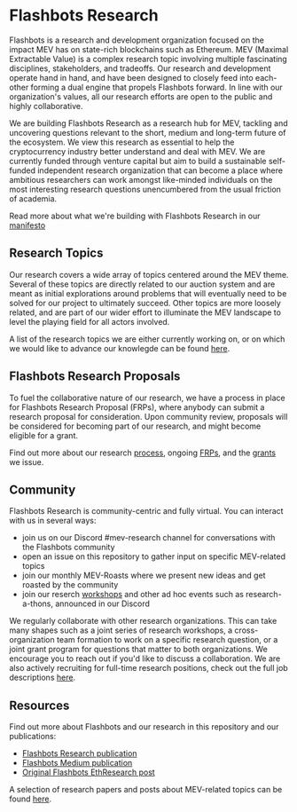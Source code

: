 # Flashbots Research

Flashbots is a research and development organization focused on the impact MEV has on state-rich blockchains such as Ethereum. MEV (Maximal Extractable Value) is a complex research topic involving multiple fascinating disciplines, stakeholders, and tradeoffs. Our research and development operate hand in hand, and have been designed to closely feed into each-other forming a dual engine that propels Flashbots forward. In line with our organization's values, all our research efforts are open to the public and highly collaborative.

We are building Flashbots Research as a research hub for MEV, tackling and uncovering questions relevant to the short, medium and long-term future of the ecosystem. We view this research as essential to help the cryptocurrency industry better understand and deal with MEV. We are currently funded through venture capital but aim to build a sustainable self-funded independent research organization that can become a place where ambitious researchers can work amongst like-minded individuals on the most interesting research questions unencumbered from the usual friction of academia.

Read more about what we're building with Flashbots Research in our [manifesto](manifesto.md)

## Research Topics
Our research covers a wide array of topics centered around the MEV theme. Several of these topics are directly related to our auction system and are meant as initial explorations around problems that will eventually need to be solved for our project to ultimately succeed. Other topics are more loosely related, and are part of our wider effort to illuminate the MEV landscape to level the playing field for all actors involved.

A list of the research topics we are either currently working on, or on which we would like to advance our knowlegde can be found [here](topics.md).

## Flashbots Research Proposals
To fuel the collaborative nature of our research, we have a process in place for Flashbots Research Proposal (FRPs), where anybody can submit a research proposal for consideration. Upon community review, proposals will be considered for becoming part of our research, and might become eligible for a grant.

Find out more about our research [process](process.md), ongoing [FRPs](FRPs/), and the [grants](grants.md) we issue.

## Community
Flashbots Research is community-centric and fully virtual. You can interact with us in several ways:
- join us on our Discord #mev-research channel for conversations with the Flashbots community
- open an issue on this repository to gather input on specific MEV-related topics
- join our monthly MEV-Roasts where we present new ideas and get roasted by the community
- join our reserch [workshops](workshops.md) and other ad hoc events such as research-a-thons, announced in our Discord

We regularly collaborate with other research organizations. This can take many shapes such as a joint series of research workshops, a cross-organization team formation to work on a specific research question, or a joint grant program for questions that matter to both organizations. We encourage you to reach out if you'd like to discuss a collaboration. We are also actively recruiting for full-time research positions, check out the full job descriptions [here](https://github.com/flashbots/pm/tree/main/jobs).

## Resources
Find out more about Flashbots and our research in this repository and our publications:
- [Flashbots Research publication](https://hackmd.io/@flashbots?tags=%5B%22research%22%5D)
- [Flashbots Medium publication](https://medium.com/flashbots)
- [Original Flashbots EthResearch post](https://ethresear.ch/t/flashbots-frontrunning-the-mev-crisis/8251)

A selection of research papers and posts about MEV-related topics can be found [here](resources.md).
